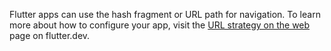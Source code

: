 Flutter apps can use the hash fragment or URL path for navigation. To learn more
about how to configure your app, visit the [URL strategy on the
web](https://docs.flutter.dev/development/ui/navigation/url-strategies) page on
flutter.dev.